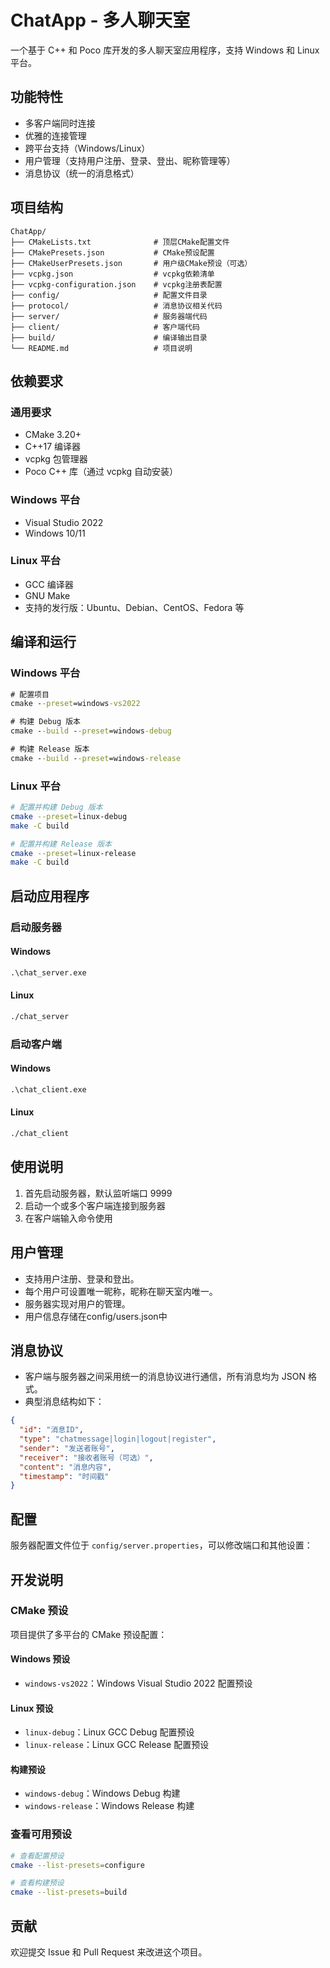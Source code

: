 # ChatApp - 多人聊天室

一个基于 C++ 和 Poco 库开发的多人聊天室应用程序，支持 Windows 和 Linux 平台。

## 功能特性

- 多客户端同时连接
- 优雅的连接管理
- 跨平台支持（Windows/Linux）
- 用户管理（支持用户注册、登录、登出、昵称管理等）
- 消息协议（统一的消息格式）

## 项目结构

```
ChatApp/
├── CMakeLists.txt              # 顶层CMake配置文件
├── CMakePresets.json           # CMake预设配置
├── CMakeUserPresets.json       # 用户级CMake预设（可选）
├── vcpkg.json                  # vcpkg依赖清单
├── vcpkg-configuration.json    # vcpkg注册表配置
├── config/                     # 配置文件目录
├── protocol/                   # 消息协议相关代码
├── server/                     # 服务器端代码
├── client/                     # 客户端代码
├── build/                      # 编译输出目录
└── README.md                   # 项目说明
```

## 依赖要求

### 通用要求
- CMake 3.20+
- C++17 编译器
- vcpkg 包管理器
- Poco C++ 库（通过 vcpkg 自动安装）

### Windows 平台
- Visual Studio 2022
- Windows 10/11

### Linux 平台
- GCC 编译器
- GNU Make
- 支持的发行版：Ubuntu、Debian、CentOS、Fedora 等

## 编译和运行

### Windows 平台

```cmd
# 配置项目
cmake --preset=windows-vs2022

# 构建 Debug 版本
cmake --build --preset=windows-debug

# 构建 Release 版本
cmake --build --preset=windows-release
```

### Linux 平台

```bash
# 配置并构建 Debug 版本
cmake --preset=linux-debug
make -C build

# 配置并构建 Release 版本
cmake --preset=linux-release
make -C build
```

## 启动应用程序

### 启动服务器

#### Windows
```cmd
.\chat_server.exe
```

#### Linux
```bash
./chat_server
```

### 启动客户端

#### Windows
```cmd
.\chat_client.exe
```

#### Linux
```bash
./chat_client
```

## 使用说明

1. 首先启动服务器，默认监听端口 9999
2. 启动一个或多个客户端连接到服务器
3. 在客户端输入命令使用

## 用户管理

- 支持用户注册、登录和登出。
- 每个用户可设置唯一昵称，昵称在聊天室内唯一。
- 服务器实现对用户的管理。
- 用户信息存储在config/users.json中

## 消息协议

- 客户端与服务器之间采用统一的消息协议进行通信，所有消息均为 JSON 格式。
- 典型消息结构如下：

```json
{
  "id": "消息ID",
  "type": "chatmessage|login|logout|register",
  "sender": "发送者账号",
  "receiver": "接收者账号（可选）",
  "content": "消息内容",
  "timestamp": "时间戳"
}
```

## 配置

服务器配置文件位于 `config/server.properties`，可以修改端口和其他设置：

## 开发说明

### CMake 预设

项目提供了多平台的 CMake 预设配置：

#### Windows 预设
- `windows-vs2022`：Windows Visual Studio 2022 配置预设

#### Linux 预设
- `linux-debug`：Linux GCC Debug 配置预设
- `linux-release`：Linux GCC Release 配置预设

#### 构建预设
- `windows-debug`：Windows Debug 构建
- `windows-release`：Windows Release 构建

### 查看可用预设

```bash
# 查看配置预设
cmake --list-presets=configure

# 查看构建预设
cmake --list-presets=build
```

## 贡献

欢迎提交 Issue 和 Pull Request 来改进这个项目。

